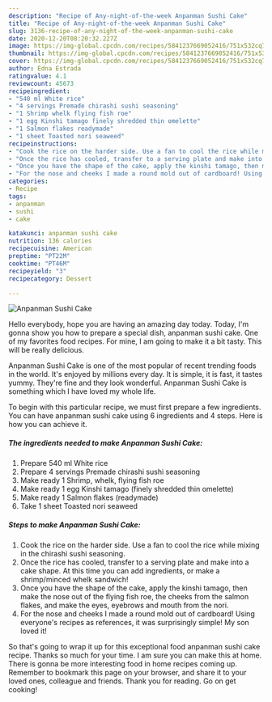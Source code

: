 ```yaml
---
description: "Recipe of Any-night-of-the-week Anpanman Sushi Cake"
title: "Recipe of Any-night-of-the-week Anpanman Sushi Cake"
slug: 3136-recipe-of-any-night-of-the-week-anpanman-sushi-cake
date: 2020-12-20T08:20:32.227Z
image: https://img-global.cpcdn.com/recipes/5841237669052416/751x532cq70/anpanman-sushi-cake-recipe-main-photo.jpg
thumbnail: https://img-global.cpcdn.com/recipes/5841237669052416/751x532cq70/anpanman-sushi-cake-recipe-main-photo.jpg
cover: https://img-global.cpcdn.com/recipes/5841237669052416/751x532cq70/anpanman-sushi-cake-recipe-main-photo.jpg
author: Edna Estrada
ratingvalue: 4.1
reviewcount: 45673
recipeingredient:
- "540 ml White rice"
- "4 servings Premade chirashi sushi seasoning"
- "1 Shrimp whelk flying fish roe"
- "1 egg Kinshi tamago finely shredded thin omelette"
- "1 Salmon flakes readymade"
- "1 sheet Toasted nori seaweed"
recipeinstructions:
- "Cook the rice on the harder side. Use a fan to cool the rice while mixing in the chirashi sushi seasoning."
- "Once the rice has cooled, transfer to a serving plate and make into a cake shape. At this time you can add ingredients, or make a shrimp/minced whelk sandwich!"
- "Once you have the shape of the cake, apply the kinshi tamago, then make the nose out of the flying fish roe, the cheeks from the salmon flakes, and make the eyes, eyebrows and mouth from the nori."
- "For the nose and cheeks I made a round mold out of cardboard! Using everyone&#39;s recipes as references, it was surprisingly simple! My son loved it!"
categories:
- Recipe
tags:
- anpanman
- sushi
- cake

katakunci: anpanman sushi cake 
nutrition: 136 calories
recipecuisine: American
preptime: "PT22M"
cooktime: "PT46M"
recipeyield: "3"
recipecategory: Dessert

---
```



![Anpanman Sushi Cake](https://img-global.cpcdn.com/recipes/5841237669052416/751x532cq70/anpanman-sushi-cake-recipe-main-photo.jpg)

Hello everybody, hope you are having an amazing day today. Today, I'm gonna show you how to prepare a special dish, anpanman sushi cake. One of my favorites food recipes. For mine, I am going to make it a bit tasty. This will be really delicious.

Anpanman Sushi Cake is one of the most popular of recent trending foods in the world. It's enjoyed by millions every day. It is simple, it is fast, it tastes yummy. They're fine and they look wonderful. Anpanman Sushi Cake is something which I have loved my whole life.




To begin with this particular recipe, we must first prepare a few ingredients. You can have anpanman sushi cake using 6 ingredients and 4 steps. Here is how you can achieve it.

<!--inarticleads1-->

##### The ingredients needed to make Anpanman Sushi Cake:

1. Prepare 540 ml White rice
1. Prepare 4 servings Premade chirashi sushi seasoning
1. Make ready 1 Shrimp, whelk, flying fish roe
1. Make ready 1 egg Kinshi tamago (finely shredded thin omelette)
1. Make ready 1 Salmon flakes (readymade)
1. Take 1 sheet Toasted nori seaweed




<!--inarticleads2-->

##### Steps to make Anpanman Sushi Cake:

1. Cook the rice on the harder side. Use a fan to cool the rice while mixing in the chirashi sushi seasoning.
1. Once the rice has cooled, transfer to a serving plate and make into a cake shape. At this time you can add ingredients, or make a shrimp/minced whelk sandwich!
1. Once you have the shape of the cake, apply the kinshi tamago, then make the nose out of the flying fish roe, the cheeks from the salmon flakes, and make the eyes, eyebrows and mouth from the nori.
1. For the nose and cheeks I made a round mold out of cardboard! Using everyone&#39;s recipes as references, it was surprisingly simple! My son loved it!




So that's going to wrap it up for this exceptional food anpanman sushi cake recipe. Thanks so much for your time. I am sure you can make this at home. There is gonna be more interesting food in home recipes coming up. Remember to bookmark this page on your browser, and share it to your loved ones, colleague and friends. Thank you for reading. Go on get cooking!
